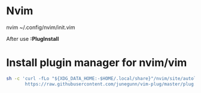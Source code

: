 # Nvim

nvim ~/.config/nvim/init.vim

After use **:PlugInstall**

Install plugin manager for nvim/vim
===
```bash
sh -c 'curl -fLo "${XDG_DATA_HOME:-$HOME/.local/share}"/nvim/site/autoload/plug.vim --create-dirs \
       https://raw.githubusercontent.com/junegunn/vim-plug/master/plug.vim'
```
